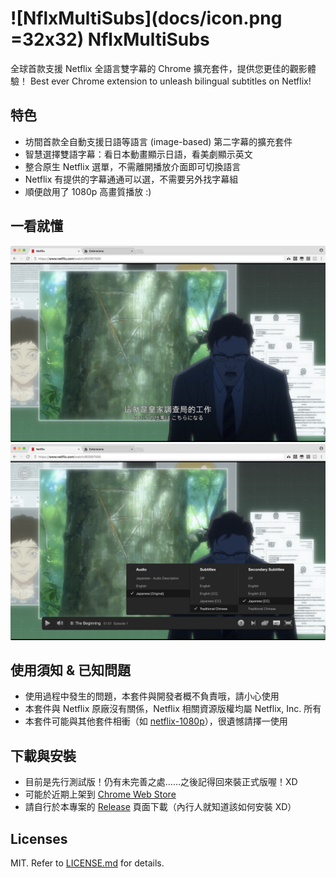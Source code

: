 ![NflxMultiSubs](docs/icon.png =32x32) NflxMultiSubs
====================================================
全球首款支援 Netflix 全語言雙字幕的 Chrome 擴充套件，提供您更佳的觀影體驗！
Best ever Chrome extension to unleash bilingual subtitles on Netflix!


特色
----
- 坊間首款全自動支援日語等語言 (image-based) 第二字幕的擴充套件
- 智慧選擇雙語字幕：看日本動畫顯示日語，看美劇顯示英文
- 整合原生 Netflix 選單，不需離開播放介面即可切換語言
- Netflix 有提供的字幕通通可以選，不需要另外找字幕組
- 順便啟用了 1080p 高畫質播放 :)


一看就懂
--------
![中文、日語雙字幕](docs/zh-ja.jpg?raw=true)
![整合原生語言選單](docs/popup-menu.jpg?raw=true)


使用須知 & 已知問題
-------------------
- 使用過程中發生的問題，本套件與開發者概不負責哦，請小心使用
- 本套件與 Netflix 原廠沒有關係，Netflix 相關資源版權均屬 Netflix, Inc. 所有
- 本套件可能與其他套件相衝（如 [netflix-1080p](https://github.com/truedread/netflix-1080p)），很遺憾請擇一使用


下載與安裝
----------
- 目前是先行測試版！仍有未完善之處……之後記得回來裝正式版喔！XD
- 可能於近期上架到 [Chrome Web Store](https://chrome.google.com/webstore/)
- 請自行於本專案的 [Release](https://github.com/dannvix/NflxMultiSubs/releases) 頁面下載（內行人就知道該如何安裝 XD）


Licenses
--------
MIT. Refer to [LICENSE.md](LICENSE.md) for details.
